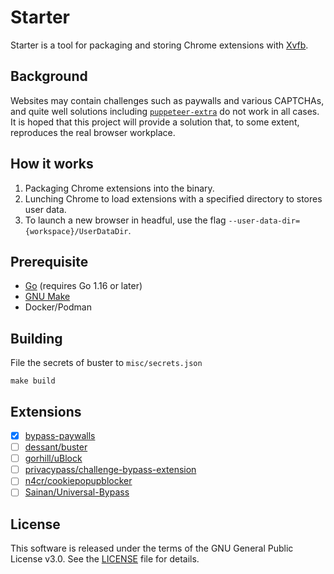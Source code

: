 # Starter

Starter is a tool for packaging and storing Chrome extensions with [Xvfb](https://en.wikipedia.org/wiki/Xvfb).

## Background

Websites may contain challenges such as paywalls and various CAPTCHAs, and quite well solutions including 
[`puppeteer-extra`](https://github.com/berstend/puppeteer-extra) do not work in all cases. It is hoped that this project will 
provide a solution that, to some extent, reproduces the real browser workplace.

## How it works

1. Packaging Chrome extensions into the binary.
2. Lunching Chrome to load extensions with a specified directory to stores user data.
3. To launch a new browser in headful, use the flag `--user-data-dir={workspace}/UserDataDir`.

## Prerequisite

- [Go](https://golang.org/) (requires Go 1.16 or later)
- [GNU Make](https://www.gnu.org/software/make/manual/make.html)
- Docker/Podman

## Building

File the secrets of buster to `misc/secrets.json`

```shell
make build
```

## Extensions

- [x] [bypass-paywalls](https://github.com/iamadamdev/bypass-paywalls-chrome)
- [ ] [dessant/buster](https://github.com/dessant/buster)
- [ ] [gorhill/uBlock](https://github.com/gorhill/uBlock)
- [ ] [privacypass/challenge-bypass-extension](https://github.com/privacypass/challenge-bypass-extension)
- [ ] [n4cr/cookiepopupblocker](https://github.com/n4cr/cookiepopupblocker)
- [ ] [Sainan/Universal-Bypass](https://github.com/Sainan/Universal-Bypass)

## License

This software is released under the terms of the GNU General Public License v3.0. See the [LICENSE](https://github.com/wabarc/starter/blob/main/LICENSE) file for details.
